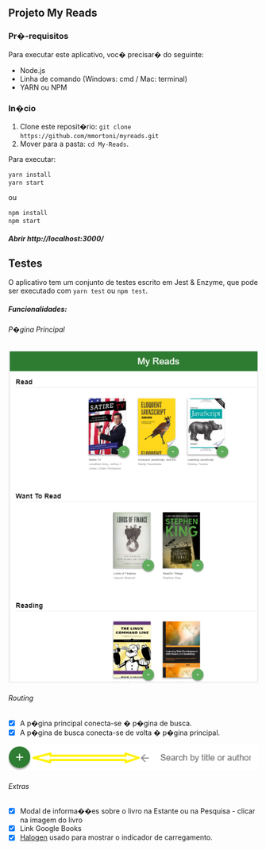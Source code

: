## Projeto My Reads

### Pr�-requisitos

Para executar este aplicativo, voc� precisar� do seguinte:

* Node.js
* Linha de comando (Windows: cmd / Mac: terminal)
* YARN ou NPM

### In�cio

1. Clone este reposit�rio: `git clone https://github.com/mmortoni/myreads.git`
2. Mover para a pasta: `cd My-Reads`.<br />

Para executar:

```
yarn install
yarn start
```
ou
```
npm install
npm start
```

##### Abrir  http://localhost:3000/

## Testes
O aplicativo tem um conjunto de testes escrito em Jest & Enzyme, que pode ser executado
com ```yarn test``` ou ```npm test```. 

##### Funcionalidades:

###### P�gina Principal

![Estante de livros](public/bookshelf.png?raw=true "Estante de livros")

###### Routing      
- [x] A p�gina principal conecta-se � p�gina de busca.
- [x] A p�gina de busca conecta-se de volta � p�gina principal.

![Routing](public/routing.png?raw=true "Routing")

###### Extras
- [x] Modal de informa��es sobre o livro na Estante ou na Pesquisa - clicar na imagem do livro
- [x] Link Google Books
- [x] <a href="https://github.com/yuanyan/halogen" target="_blank">Halogen</a> usado para mostrar o indicador de carregamento.
